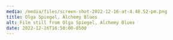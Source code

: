 ```yaml
---
media: /media/files/screen-shot-2022-12-16-at-4.48.52-pm.png
title: Olga Spiegel, Alchemy Blues
alt: Film still from Olga Spiegel, Alchemy Blues
date: 2022-12-16T16:50:00-0500
---
```

